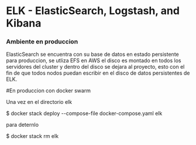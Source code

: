 # ELK -  ElasticSearch, Logstash, and Kibana

### Ambiente en produccion
ElasticSearch se encuentra con su base de datos en estado persistente para produccion, se utliza EFS en AWS
el disco es montado en todos los servidores del cluster y dentro del disco se dejara al proyecto, esto con el fin de que todos nodos puedan escribir en el disco de datos persistentes de ELK.


#En produccion con docker swarm

Una vez en el directorio elk

$ docker stack deploy --compose-file docker-compose.yaml elk

para deternlo

$ docker stack rm elk

 

